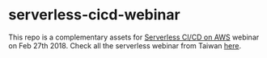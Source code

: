 # serverless-cicd-webinar

This repo is a complementary assets for [Serverless CI/CD on AWS](https://www.slideshare.net/AmazonWebServices/serverless-cicd-on-aws-webinar) webinar on Feb 27th 2018. Check all the serverless webinar from Taiwan [here](https://aws.amazon.com/tw/webinars/tw-webinar-series/serverless/).
